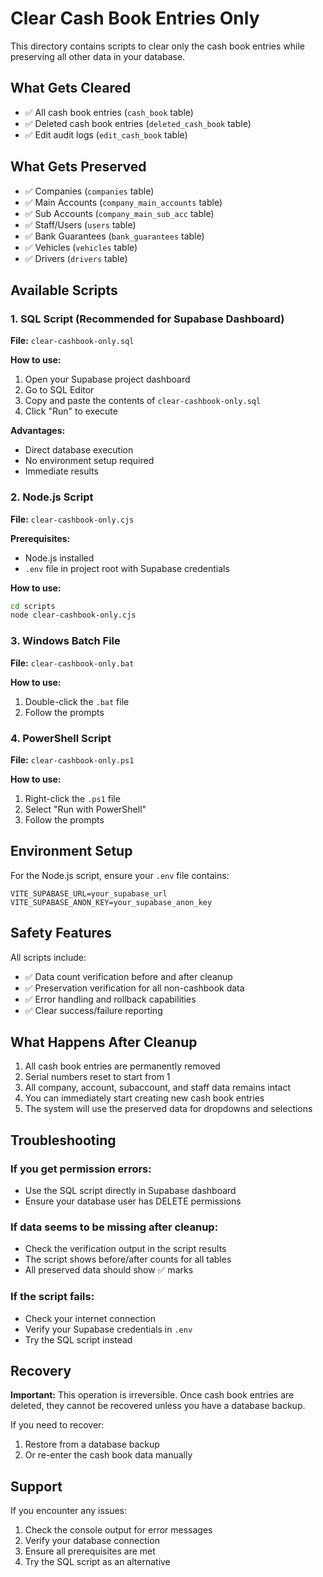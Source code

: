 # Clear Cash Book Entries Only

This directory contains scripts to clear only the cash book entries while preserving all other data in your database.

## What Gets Cleared
- ✅ All cash book entries (`cash_book` table)
- ✅ Deleted cash book entries (`deleted_cash_book` table) 
- ✅ Edit audit logs (`edit_cash_book` table)

## What Gets Preserved
- ✅ Companies (`companies` table)
- ✅ Main Accounts (`company_main_accounts` table)
- ✅ Sub Accounts (`company_main_sub_acc` table)
- ✅ Staff/Users (`users` table)
- ✅ Bank Guarantees (`bank_guarantees` table)
- ✅ Vehicles (`vehicles` table)
- ✅ Drivers (`drivers` table)

## Available Scripts

### 1. SQL Script (Recommended for Supabase Dashboard)
**File:** `clear-cashbook-only.sql`

**How to use:**
1. Open your Supabase project dashboard
2. Go to SQL Editor
3. Copy and paste the contents of `clear-cashbook-only.sql`
4. Click "Run" to execute

**Advantages:**
- Direct database execution
- No environment setup required
- Immediate results

### 2. Node.js Script
**File:** `clear-cashbook-only.cjs`

**Prerequisites:**
- Node.js installed
- `.env` file in project root with Supabase credentials

**How to use:**
```bash
cd scripts
node clear-cashbook-only.cjs
```

### 3. Windows Batch File
**File:** `clear-cashbook-only.bat`

**How to use:**
1. Double-click the `.bat` file
2. Follow the prompts

### 4. PowerShell Script
**File:** `clear-cashbook-only.ps1`

**How to use:**
1. Right-click the `.ps1` file
2. Select "Run with PowerShell"
3. Follow the prompts

## Environment Setup

For the Node.js script, ensure your `.env` file contains:

```env
VITE_SUPABASE_URL=your_supabase_url
VITE_SUPABASE_ANON_KEY=your_supabase_anon_key
```

## Safety Features

All scripts include:
- ✅ Data count verification before and after cleanup
- ✅ Preservation verification for all non-cashbook data
- ✅ Error handling and rollback capabilities
- ✅ Clear success/failure reporting

## What Happens After Cleanup

1. All cash book entries are permanently removed
2. Serial numbers reset to start from 1
3. All company, account, subaccount, and staff data remains intact
4. You can immediately start creating new cash book entries
5. The system will use the preserved data for dropdowns and selections

## Troubleshooting

### If you get permission errors:
- Use the SQL script directly in Supabase dashboard
- Ensure your database user has DELETE permissions

### If data seems to be missing after cleanup:
- Check the verification output in the script results
- The script shows before/after counts for all tables
- All preserved data should show ✅ marks

### If the script fails:
- Check your internet connection
- Verify your Supabase credentials in `.env`
- Try the SQL script instead

## Recovery

**Important:** This operation is irreversible. Once cash book entries are deleted, they cannot be recovered unless you have a database backup.

If you need to recover:
1. Restore from a database backup
2. Or re-enter the cash book data manually

## Support

If you encounter any issues:
1. Check the console output for error messages
2. Verify your database connection
3. Ensure all prerequisites are met
4. Try the SQL script as an alternative
